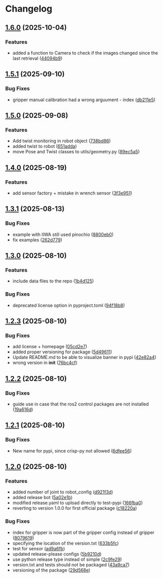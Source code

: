 # Changelog

## [1.6.0](https://github.com/utiasDSL/crisp_py/compare/v1.5.1...v1.6.0) (2025-10-04)


### Features

* added a function to Camera to check if the images changed since the last retrieval ([44094b9](https://github.com/utiasDSL/crisp_py/commit/44094b99ea550a85ed59e66992d6bf182e2a802e))

## [1.5.1](https://github.com/utiasDSL/crisp_py/compare/v1.5.0...v1.5.1) (2025-09-10)


### Bug Fixes

* gripper manual calibration had a wrong arguument - index ([db211e5](https://github.com/utiasDSL/crisp_py/commit/db211e5aca6a59d32bc7c690bf4fe594b2b610f5))

## [1.5.0](https://github.com/utiasDSL/crisp_py/compare/v1.4.0...v1.5.0) (2025-09-08)


### Features

* Add twist monitoring in robot object ([738bd86](https://github.com/utiasDSL/crisp_py/commit/738bd8671bb48270f10a0503da6be88c7e213a44))
* added twist to robot ([651adda](https://github.com/utiasDSL/crisp_py/commit/651addac585ea3cf593866f2d045c3ef37865baa))
* move Pose and Twist classes to utils/geometry.py ([89ec5a5](https://github.com/utiasDSL/crisp_py/commit/89ec5a59fbfe9e41029b238206031606224898d1))

## [1.4.0](https://github.com/utiasDSL/crisp_py/compare/v1.3.1...v1.4.0) (2025-08-19)


### Features

* add sensor factory + mistake in wrench sensor ([3f3e951](https://github.com/utiasDSL/crisp_py/commit/3f3e951575cae5e957cc384c6b28812406574257))

## [1.3.1](https://github.com/utiasDSL/crisp_py/compare/v1.3.0...v1.3.1) (2025-08-13)


### Bug Fixes

* example with IIWA still used pinochio ([8800eb0](https://github.com/utiasDSL/crisp_py/commit/8800eb09ed7097a60b5b7d49dc702bbe8514a230))
* fix examples ([262d779](https://github.com/utiasDSL/crisp_py/commit/262d779c40b0e7a568027ff12439cc56a38c233f))

## [1.3.0](https://github.com/utiasDSL/crisp_py/compare/v1.2.3...v1.3.0) (2025-08-10)


### Features

* include data files to the repo ([1b4d125](https://github.com/utiasDSL/crisp_py/commit/1b4d1252ef074172dca93e6cca99e017d6dbf745))


### Bug Fixes

* deprecated license option in pyproject.toml ([94f18b8](https://github.com/utiasDSL/crisp_py/commit/94f18b8fdae265f5fc08b1671adf1cf602feeb15))

## [1.2.3](https://github.com/utiasDSL/crisp_py/compare/v1.2.2...v1.2.3) (2025-08-10)


### Bug Fixes

* add license + homepage ([05cd2e7](https://github.com/utiasDSL/crisp_py/commit/05cd2e72a0cc481e94645f61a1644aa41518a1c2))
* added proper versioning for package ([5d49611](https://github.com/utiasDSL/crisp_py/commit/5d4961170aa0915af3f7e1be1df0d085bb1f0713))
* Update README.md to be able to visualize banner in pypi ([42e82a4](https://github.com/utiasDSL/crisp_py/commit/42e82a4beaa4816682d0b0418a49bc541bf053f4))
* wrong version in __init__ ([76bc4cf](https://github.com/utiasDSL/crisp_py/commit/76bc4cf9503a7345caacede136e78485a9aaf48f))

## [1.2.2](https://github.com/utiasDSL/crisp_py/compare/v1.2.1...v1.2.2) (2025-08-10)


### Bug Fixes

* guide use in case that the ros2 control packages are not installed ([19a616d](https://github.com/utiasDSL/crisp_py/commit/19a616d0d0cfad794df171c2ee14122ba80f0556))

## [1.2.1](https://github.com/utiasDSL/crisp_py/compare/v1.2.0...v1.2.1) (2025-08-10)


### Bug Fixes

* New name for pypi, since crisp-py not allowed ([6dfee56](https://github.com/utiasDSL/crisp_py/commit/6dfee5628eda102711bc27c261fd6014a2aa4d26))

## [1.2.0](https://github.com/utiasDSL/crisp_py/compare/v1.1.2...v1.2.0) (2025-08-10)


### Features

* added number of joint to robot_config ([d921f3d](https://github.com/utiasDSL/crisp_py/commit/d921f3db438e57fffe80d134bbea4a41667a8b54))
* added release bot ([5a02e1b](https://github.com/utiasDSL/crisp_py/commit/5a02e1b1b087c9f24c46d6ee1e466eac2a2aa0d1))
* modified release.yaml to upload directly to test-pypi ([166fba0](https://github.com/utiasDSL/crisp_py/commit/166fba026b3e8b58577627e472ee465e1473c2c4))
* reverting to version 1.0.0 for first official package ([c18220a](https://github.com/utiasDSL/crisp_py/commit/c18220a997a9990fe502ff3c22b2e8a8fa327ecf))


### Bug Fixes

* index for gripper is now part of the gripper config instead of gripper ([8079619](https://github.com/utiasDSL/crisp_py/commit/807961976ad29f70d358d03987f3185a8b7c7fd4))
* specifying the location of the version.txt ([633b5fc](https://github.com/utiasDSL/crisp_py/commit/633b5fc96dd1a08fddb764bee3f72234f08c1a4c))
* test for sensor ([ad9a6fb](https://github.com/utiasDSL/crisp_py/commit/ad9a6fba054e98afc3cbf77ca97a5efd9dc543ae))
* updated release-please configs ([5b9210d](https://github.com/utiasDSL/crisp_py/commit/5b9210dc172beb269f2276c54f112dbdd3b35377))
* use python release type instead of simple ([2c9fe29](https://github.com/utiasDSL/crisp_py/commit/2c9fe294ac74bdb30175862c3677046cf3f0cac3))
* version.txt and tests should not be packaged ([43a9ca7](https://github.com/utiasDSL/crisp_py/commit/43a9ca70dbbd11c458054fb1412b6e013a284f35))
* versioning of the package ([29d568e](https://github.com/utiasDSL/crisp_py/commit/29d568eb47e95787e043270177471c664ce06c5d))
